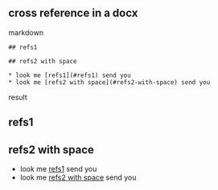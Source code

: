 <!-- word export demo-links-xref.md-->
## cross reference in a docx

markdown

```
## refs1

## refs2 with space

* look me [refs1](#refs1) send you
* look me [refs2 with space](#refs2-with-space) send you
```

result

## refs1

## refs2 with space

* look me [refs1](#refs1) send you
* look me [refs2 with space](#refs2-with-space) send you


